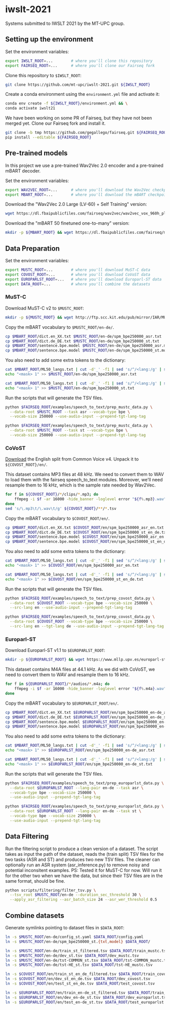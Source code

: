 # iwslt-2021
Systems submitted to IWSLT 2021 by the MT-UPC group.

## Setting up the environment

Set the environment variables:
```bash
export IWSLT_ROOT=...        # where you'll clone this repository
export FAIRSEQ_ROOT=...      # where you'll clone our Fairseq fork
```

Clone this repository to `$IWSLT_ROOT`:
```bash
git clone https://github.com/mt-upc/iwslt-2021.git ${IWSLT_ROOT} 
```
Create a conda environment using the `environment.yml` file and activate it:
```bash
conda env create -f ${IWSLT_ROOT}/environment.yml && \
conda activate iwslt21
```
We have been working on some PR of Fairseq, but they have not been merged yet. Clone our Fairseq fork and install it. 
```bash
git clone -b tmp https://github.com/gegallego/fairseq.git ${FAIRSEQ_ROOT} && \
pip install --editable ${FAIRSEQ_ROOT}
```

## Pre-trained models
In this project we use a pre-trained Wav2Vec 2.0 encoder and a pre-trained mBART decoder.

Set the environment variables:
```bash
export WAV2VEC_ROOT=...      # where you'll download the Wav2Vec checkpoint
export MBART_ROOT=...        # where you'll download the mBART checkpoint
```

Download the "Wav2Vec 2.0 Large (LV-60) + Self Training" version:
```bash
wget https://dl.fbaipublicfiles.com/fairseq/wav2vec/wav2vec_vox_960h_pl.pt -P ${WAV2VEC_ROOT}
```

Download the "mBART 50 finetuned one-to-many" version:
```bash
mkdir -p ${MBART_ROOT} && wget https://dl.fbaipublicfiles.com/fairseq/models/mbart50/mbart50.ft.1n.tar.gz -O - | tar -xz --strip-components 1 -C ${MBART_ROOT}
```


## Data Preparation

Set the environment variables:
```bash
export MUSTC_ROOT=...        # where you'll download MuST-C data
export COVOST_ROOT=...       # where you'll download CoVoST data
export EUROPARLST_ROOT=...   # where you'll download Europarl-ST data
export DATA_ROOT=...         # where you'll combine the datasets
```
### MuST-C
Download MuST-C v2 to `$MUSTC_ROOT`:
```bash
mkdir -p ${MUSTC_ROOT} && wget http://ftp.scc.kit.edu/pub/mirror/IAR/MUSTC_v2.0_en-de.tar.gz -O - | tar -xz -C ${MUSTC_ROOT}
```

Copy the mBART vocabulary to `$MUSTC_ROOT/en-de/`.
```bash
cp $MBART_ROOT/dict.en_XX.txt $MUSTC_ROOT/en-de/spm_bpe250000_asr.txt
cp $MBART_ROOT/dict.de_DE.txt $MUSTC_ROOT/en-de/spm_bpe250000_st.txt
cp $MBART_ROOT/sentence.bpe.model $MUSTC_ROOT/en-de/spm_bpe250000_asr.model
cp $MBART_ROOT/sentence.bpe.model $MUSTC_ROOT/en-de/spm_bpe250000_st.model
```

You also need to add some extra tokens to the dictionary:
```bash
cat $MBART_ROOT/ML50_langs.txt | cut -d'_' -f1 | sed 's/^/<lang:/g' | sed 's/$/> 1/g' >> $MUSTC_ROOT/en-de/spm_bpe250000_asr.txt && \
echo "<mask> 1" >> $MUSTC_ROOT/en-de/spm_bpe250000_asr.txt

cat $MBART_ROOT/ML50_langs.txt | cut -d'_' -f1 | sed 's/^/<lang:/g' | sed 's/$/> 1/g' >> $MUSTC_ROOT/en-de/spm_bpe250000_st.txt && \
echo "<mask> 1" >> $MUSTC_ROOT/en-de/spm_bpe250000_st.txt
```

Run the scripts that will generate the TSV files.
```bash
python $FAIRSEQ_ROOT/examples/speech_to_text/prep_mustc_data.py \
  --data-root $MUSTC_ROOT --task asr --vocab-type bpe \
  --vocab-size 250000 --use-audio-input --prepend-tgt-lang-tag

python $FAIRSEQ_ROOT/examples/speech_to_text/prep_mustc_data.py \
  --data-root $MUSTC_ROOT --task st --vocab-type bpe \
  --vocab-size 250000 --use-audio-input --prepend-tgt-lang-tag
```

### CoVoST
[Download](https://commonvoice.mozilla.org/en/datasets) the English split from Common Voice v4. Unpack it to `${COVOST_ROOT}/en/`.

This dataset contains MP3 files at 48 kHz. We need to convert them to WAV to load them with the fairseq speech_to_text modules. Moreover, we'll need resample them to 16 kHz, which is the sample rate needed by Wav2Vec.

```bash
for f in ${COVOST_ROOT}/*/clips/*.mp3; do
    ffmpeg -i $f -ar 16000 -hide_banner -loglevel error "${f%.mp3}.wav" && rm $f
done
sed 's/\.mp3\t/\.wav\t/g' ${COVOST_ROOT}/**/*.tsv
```

Copy the mBART vocabulary to `$COVOST_ROOT/en/`.
```bash
cp $MBART_ROOT/dict.en_XX.txt $COVOST_ROOT/en/spm_bpe250000_asr_en.txt
cp $MBART_ROOT/dict.de_DE.txt $COVOST_ROOT/en/spm_bpe250000_st_en_de.txt
cp $MBART_ROOT/sentence.bpe.model $COVOST_ROOT/en/spm_bpe250000_asr_en.model
cp $MBART_ROOT/sentence.bpe.model $COVOST_ROOT/en/spm_bpe250000_st_en_de.model
```

You also need to add some extra tokens to the dictionary:
```bash
cat $MBART_ROOT/ML50_langs.txt | cut -d'_' -f1 | sed 's/^/<lang:/g' | sed 's/$/> 1/g' >> $COVOST_ROOT/en/spm_bpe250000_asr_en.txt && \
echo "<mask> 1" >> $COVOST_ROOT/en/spm_bpe250000_asr_en.txt

cat $MBART_ROOT/ML50_langs.txt | cut -d'_' -f1 | sed 's/^/<lang:/g' | sed 's/$/> 1/g' >> $COVOST_ROOT/en/spm_bpe250000_st_en_de.txt && \
echo "<mask> 1" >> $COVOST_ROOT/en/spm_bpe250000_st_en_de.txt
```

Run the scripts that will generate the TSV files.
```bash
python $FAIRSEQ_ROOT/examples/speech_to_text/prep_covost_data.py \
  --data-root $COVOST_ROOT --vocab-type bpe --vocab-size 250000 \
  --src-lang en --use-audio-input --prepend-tgt-lang-tag

python $FAIRSEQ_ROOT/examples/speech_to_text/prep_covost_data.py \
  --data-root $COVOST_ROOT --vocab-type bpe --vocab-size 250000 \
  --src-lang en --tgt-lang de --use-audio-input --prepend-tgt-lang-tag
```


### Europarl-ST
Download Europarl-ST v1.1 to `$EUROPARLST_ROOT`:
```bash
mkdir -p ${EUROPARLST_ROOT} && wget https://www.mllp.upv.es/europarl-st/v1.1.tar.gz -O - | tar -xz --strip-components 1 -C ${EUROPARLST_ROOT}
```

This dataset contains M4A files at 44.1 kHz. As we did with CoVoST, we need to convert them to WAV and resample them to 16 kHz.

```bash
for f in ${EUROPARLST_ROOT}/*/audios/*.m4a; do
    ffmpeg -i $f -ar 16000 -hide_banner -loglevel error "${f%.m4a}.wav" && rm $f
done
```

Copy the mBART vocabulary to `$EUROPARLST_ROOT/en/`.
```bash
cp $MBART_ROOT/dict.en_XX.txt $EUROPARLST_ROOT/en/spm_bpe250000_en-de_asr.txt
cp $MBART_ROOT/dict.de_DE.txt $EUROPARLST_ROOT/en/spm_bpe250000_en-de_st.txt
cp $MBART_ROOT/sentence.bpe.model $EUROPARLST_ROOT/en/spm_bpe250000_en-de_asr.model
cp $MBART_ROOT/sentence.bpe.model $EUROPARLST_ROOT/en/spm_bpe250000_en-de_st.model
```

You also need to add some extra tokens to the dictionary:
```bash
cat $MBART_ROOT/ML50_langs.txt | cut -d'_' -f1 | sed 's/^/<lang:/g' | sed 's/$/> 1/g' >> $EUROPARLST_ROOT/en/spm_bpe250000_en-de_asr.txt && \
echo "<mask> 1" >> $EUROPARLST_ROOT/en/spm_bpe250000_en-de_asr.txt

cat $MBART_ROOT/ML50_langs.txt | cut -d'_' -f1 | sed 's/^/<lang:/g' | sed 's/$/> 1/g' >> $EUROPARLST_ROOT/en/spm_bpe250000_en-de_st.txt && \
echo "<mask> 1" >> $EUROPARLST_ROOT/en/spm_bpe250000_en-de_st.txt
```

Run the scripts that will generate the TSV files.
```bash
python $FAIRSEQ_ROOT/examples/speech_to_text/prep_europarlst_data.py \
  --data-root $EUROPARLST_ROOT --lang-pair en-de --task asr \
  --vocab-type bpe --vocab-size 250000 \
  --use-audio-input --prepend-tgt-lang-tag

python $FAIRSEQ_ROOT/examples/speech_to_text/prep_europarlst_data.py \
  --data-root $EUROPARLST_ROOT --lang-pair en-de --task st \
  --vocab-type bpe --vocab-size 250000 \
  --use-audio-input --prepend-tgt-lang-tag
```

## Data Filtering

Run the filtering script to produce a clean version of a dataset.
The script takes as input the path of the dataset, reads the (train split) TSV files
for the two tasks (ASR and ST) and produces two new TSV files. The cleaner can optionally
run an ASR system (asr_inference.py) to remove noisy and potential inconsitent examples.
PS: Tested it for MuST-C for now. Will run it for the other two when we have the data,
but since their TSV files are in the same format, should be fine.

```bash
python scripts/filtering/filter_tsv.py \
  --tsv_root $MUSTC_ROOT/en-de --duration_sec_threshold 30 \
  --apply_asr_filtering --asr_batch_size 24 --asr_wer_threshold 0.5
```

## Combine datasets
Generate symlinks pointing to dataset files in `$DATA_ROOT`:
```bash
ln -s $MUSTC_ROOT/en-de/config_st.yaml $DATA_ROOT/config.yaml
ln -s $MUSTC_ROOT/en-de/spm_bpe250000_st.{txt,model} $DATA_ROOT/

ln -s $MUSTC_ROOT/en-de/train_st_filtered.tsv $DATA_ROOT/train_mustc.tsv
ln -s $MUSTC_ROOT/en-de/dev_st.tsv $DATA_ROOT/dev_mustc.tsv
ln -s $MUSTC_ROOT/en-de/tst-COMMON_st.tsv $DATA_ROOT/tst-COMMON_mustc.tsv
ln -s $MUSTC_ROOT/en-de/tst-HE_st.tsv $DATA_ROOT/tst-HE_mustc.tsv

ln -s $COVOST_ROOT/en/train_st_en_de_filtered.tsv $DATA_ROOT/train_covost.tsv
ln -s $COVOST_ROOT/en/dev_st_en_de.tsv $DATA_ROOT/dev_covost.tsv
ln -s $COVOST_ROOT/en/test_st_en_de.tsv $DATA_ROOT/test_covost.tsv

ln -s $EUROPARLST_ROOT/en/train_en-de_st_filtered.tsv $DATA_ROOT/train_europarlst.tsv
ln -s $EUROPARLST_ROOT/en/dev_en-de_st.tsv $DATA_ROOT/dev_europarlst.tsv
ln -s $EUROPARLST_ROOT/en/test_en-de_st.tsv $DATA_ROOT/test_europarlst.tsv
```
